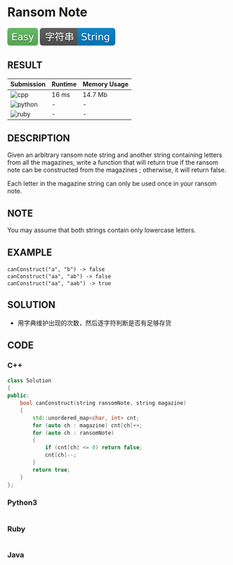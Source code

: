 # Ransom Note

![Easy](../../materials/-Easy-5cb85c.svg) ![String](../../materials/字符串-String-007ec6.svg)

## RESULT

| Submission                                                        | Runtime | Memory Usage |
| ----------------------------------------------------------------- | ------- | ------------ |
| ![cpp](https://img.shields.io/badge/leetcode383-cpp-f34b7d.svg)   | 16 ms   | 14.7 Mb      |
| ![python](https://img.shields.io/badge/leetcode383-py-3572A5.svg) | -       | -            |
| ![ruby](https://img.shields.io/badge/leetcode383-rb-701516.svg)   | -       | -            |

## DESCRIPTION

Given an arbitrary ransom note string and another string containing letters from all the magazines, write a function that will return true if the ransom note can be constructed from the magazines ; otherwise, it will return false.

Each letter in the magazine string can only be used once in your ransom note.

## NOTE

You may assume that both strings contain only lowercase letters.

## EXAMPLE

```plain
canConstruct("a", "b") -> false
canConstruct("aa", "ab") -> false
canConstruct("aa", "aab") -> true
```

## SOLUTION

* 用字典维护出现的次数，然后逐字符判断是否有足够存货

## CODE

### C++

```cpp
class Solution
{
public:
    bool canConstruct(string ransomNote, string magazine)
    {
        std::unordered_map<char, int> cnt;
        for (auto ch : magazine) cnt[ch]++;
        for (auto ch : ransomNote)
        {
            if (cnt[ch] <= 0) return false;
            cnt[ch]--;
        }
        return true;
    }
};
```

### Python3

```python
```

### Ruby

```ruby
```

### Java
